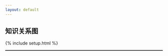 ```yaml
---
layout: default
---
```


## 知识关系图


{% include setup.html %}


<textarea id="namespace" style='display:none'> {{namespace}} </textarea>

<div id="svg" style="border: 1px solid;overflow: auto"></div>
<!-- <svg width="1500" height="600"></svg> -->
<!-- feed -->
<!-- https://xiashuangxi.github.io/pkb/feed.xml -->

<script src="{{namespace}}/assets/scripts/lib/jquery.min.js"></script>
<script src="{{namespace}}/assets/scripts/lib/d3.v7.min.js"></script>
<script>

	// var nodes = [];
	// var links = [];

	// var load_rss_json = function() {
	// 	var json;
	// 	// rss ulr
	// 	// test: https://xiashuangxi.github.io/bookphrase/feed.xml
	// 	// examples:https://observablehq.com/@d3/mobile-patent-suits
	// 	var feedURL = "https://xiashuangxi.github.io/bookphrase/feed.xml";
	// 	$.ajax({
	// 		async: false,
	// 		type: 'GET',
	// 		url: "https://api.rss2json.com/v1/api.json?rss_url=" + feedURL,
	// 		dataType: 'jsonp',
	// 		success: function(result) {
	// 			draw(result)
	// 		}
	// 	});
	// }

	// var parse_data = function( data){
	// 	console.log(items)
	// 	var items = data.items;
	// 	for (var i = 0; i < items.length; i++){
	// 		var obj = items[i];
	// 		nodes.push( Object.create({id: obj.title}));
	// 	}

	// 	links.push(Object.create({source:"Source",target:"Target",type:"link"}));
	// 	console.log(links);
	// 	console.log(nodes);
	// }

	// var chart = {
	// 	links: [],
	// 	nodes: [],

	// 	svg: d3.create('svg'),
	// }

	// var draw = function( data ) {
	// 	console.log(data);
	// 	function dragstarted(event,d) {
	// 		console.log("dragstarted")
	// 	}
	// 	function dragged(event,d) {}
	// 	function dragended(event,d) {}



	// 	return d3.drag()
	// 	.on("start",dragstarted)
	// 	.on("drag",dragged)
	// 	.on("end",dragended);
	// }
	// window.onload = function () { 
	// 	load_rss_json()
	// }

</script>

<!-- test -->
<script>
	var links = [];
	var nodes = [];
	// var types = ['outlink','inlink'];
	var types = ["licensing", "suit", "resolved"];
	var data = [];
	// <svg viewBox="-576,-300,1152,600" style="font: 12px sans-serif;">
	var height = 600;
	var width  = 1400;

	// init links
	// for (var i = 3; i >= 1; i--) {
	// 	var obj = {
	// 		source: 'Source'+i,target: 'target'+i,type:'licensing'
	// 	}
	// 	links.push(obj);
	// }





	// links.push({ source: "Microsoft" , target: "Mi", type: "licensing"});
	// links.push({ source: "Microsoft" , target: "Huawei", type: "licensing"});
	// links.push({ source: "Microsoft" , target: "oracle", type: "licensing"});
	// links.push({ source: "大米" , target: "oracle", type: "licensing"});
	// links.push({ source: "大米" , target: "Microsoft", type: "licensing"});

	// links.push({ source: "大米" , target: "Microsoft1", type: "suit"});
	// links.push({ source: "大米" , target: "Microsoft2", type: "licensing"});
	// links.push({ source: "大米" , target: "Microsoft3", type: "suit"});
	// links.push({ source: "大米" , target: "Microsoft4", type: "licensing"});
	// links.push({ source: "大米" , target: "Microsoft5", type: "suit"});
	// links.push({ source: "大米" , target: "Microsoft6", type: "licensing"});
	// links.push({ source: "大米" , target: "Microsoft7", type: "licensing"});
	// links.push({ source: "大米" , target: "Microsoft8", type: "licensing"});
	// links.push({ source: "大米" , target: "Microsoft9", type: "licensing"});
	// links.push({ source: "大米" , target: "Microsoft0", type: "licensing"});
	// links.push({ source: "大米" , target: "Microsoft11", type: "licensing"});
	// links.push({ source: "大米" , target: "Microsoft22", type: "licensing"});
	// links.push({ source: "大米" , target: "Microsoft33", type: "licensing"});
	// links.push({ source: "大米" , target: "Microsoft44", type: "licensing"});
	// links.push({ source: "大米" , target: "Microsoft55", type: "licensing"});
	// links.push({ source: "大米" , target: "Microsoft66", type: "licensing"});
	// links.push({ source: "大米" , target: "Microsoft77", type: "licensing"});
	// links.push({ source: "大米" , target: "Microsoft88", type: "licensing"});

	// nodes.push({id: "Microsoft"})
	// nodes.push({id: "Mi"})
	// nodes.push({id: "Huawei"})
	// nodes.push({id: "oracle"})
	// nodes.push({id: "大米"})
	// nodes.push({id: "Microsoft1"})
	// nodes.push({id: "Microsoft2"})
	// nodes.push({id: "Microsoft3"})
	// nodes.push({id: "Microsoft4"})
	// nodes.push({id: "Microsoft5"})
	// nodes.push({id: "Microsoft6"})
	// nodes.push({id: "Microsoft7"})
	// nodes.push({id: "Microsoft8"})
	// nodes.push({id: "Microsoft9"})
	// nodes.push({id: "Microsoft0"})
	// nodes.push({id: "Microsoft11"})
	// nodes.push({id: "Microsoft22"})
	// nodes.push({id: "Microsoft33"})
	// nodes.push({id: "Microsoft44"})
	// nodes.push({id: "Microsoft55"})
	// nodes.push({id: "Microsoft66"})
	// nodes.push({id: "Microsoft77"})
	// nodes.push({id: "Microsoft88"})

	// for (var i = 3; i >= 1; i--) {
	// 	var obj = {
	// 		id: 'Source'+i
	// 	}
	// 	nodes.push(obj);
	// }

	// for (var i = 3; i >= 1; i--) {
	// 	var obj = {
	// 		id: 'target'+i
	// 	}
	// 	nodes.push(obj);
	// }

	var __chart  =function() {

		console.log('__chart')

	data = {
		nodes: nodes,
		links: links
	};

	// 
	var drag = function(simulation) {

		var dragstarted = function(event,d){
			console.log("dragstarted")
			if(!event.active){
				simulation.alphaTarget(0.3).restart();
			}
			d.fx = d.x;
			d.fy = d.y;
		}

		var dragged = function(event,d){
			console.log("dragged")
 			d.fx = event.x;
    		d.fy = event.y;
		}

		var dragended = function(event,d){
			console.log("dragended")
			if (!event.active) {simulation.alphaTarget(0);}
    		d.fx = null;
    		d.fy = null;
		}

		return d3.drag()
			.on('start',dragstarted)
			.on('drag',dragged)
			.on('end',dragended);
	}

	var linkArc = function(d) {
		var r = Math.hypot(d.target.x - d.source.x, d.target.y - d.source.y);
		// console.log(d.source)
		return  `
		    M${d.source.x},${d.source.y}
		    A${r},${r} 0 0,1 ${d.target.x},${d.target.y}
		  `;
	}
	var color = d3.scaleOrdinal(types, d3.schemeCategory10);

	// var chart = {
		links= data.links.map(d => Object.create(d)),
		nodes= data.nodes.map(d => Object.create(d)),

		simulation= d3.forceSimulation(nodes)
			.force('link', d3.forceLink(links).id(d=> d.id))
			.force('charge', d3.forceManyBody().strength(-350))
			// .force("center",  d3.forceCenter(width/2, height/2))
			.force('x', d3.forceX())
			.force('y', d3.forceX())
			.restart();
		

		// <svg viewBox="-576,-300,1152,600" style="font: 12px sans-serif;">
		svg= d3.create('svg')
			// .attr('viewBox', [-576,-300,1152,600])
			      .attr("viewBox", [-width / 2, -height / 2, width, height])

			.style('font', '9px sans-serif')
			// .attr("style", "max-width: 100%; height: auto; height: intrinsic;");

			// chart.
	// svg.append('defs').selectAll('marker')
	// 	.data(types)
	// 	.join('marker')
	// 		.attr('id', d => "aaaa"+d)
	// 		.attr('viewBox', '0 -5 10 10')//0 -5 10 10
	// 		.attr('refX', 15)//15
	// 		.attr('refY', -0.5)
	// 		.attr('markerWidth',3)
	// 		.attr('markerHeight',3)
	// 		.attr('orient','auto')
	// 	.append('path')
	// 		.attr('fill', color)
	// 		.attr('d', 'M0,-5L10,0L0,5');
	svg.append("defs").selectAll("marker")
    .data(types)
    .join("marker")
      .attr("id", d => `arrow-${d}`)
      .attr("viewBox", "0 -5 10 10")
      .attr("refX", 15)
      .attr("refY", -0.5)
      .attr("markerWidth", 6)
      .attr("markerHeight", 6)
      .attr("orient", "auto")
    .append("path")
      .attr("fill", color)
      .attr("d", "M0,-5L10,0L0,5");

		// link = svg.append('g')
		// 	.attr('fill', 'none')
		// 	.attr('stroke-width', 1.5)
		// 	.selectAll('path')
		// 	.data(links)
		// 	.join('path')
		// 	.attr('stroke', d => color(d.type))
			// .attr('marker-end' d => `url(d.type)`)),
	link = svg.append("g")
      .attr("fill", "none")
      .attr("stroke-width", 0.8)//1.5
    .selectAll("path")
    .data(links)
    .join("path")
      .attr("stroke", d => color(d.type))
      .attr("marker-end", d => `url(${new URL(`#arrow-${d.type}`, location)})`);

		// node= svg.append('g')
		// 	.attr('fill', 'currentColor')
		// 	.attr('stroke-linecap', 'round')
		// 	.attr('stroke-linejoin', 'round')
		// 	.selectAll('g')
		// 	.data(nodes)
		// 	.join('g')
		// 	.call(drag(simulation))

		node = svg.append("g")
      .attr("fill", "currentColor")
      .attr("stroke-linecap", "round")
      .attr("stroke-linejoin", "round")
    .selectAll("g")
    .data(nodes)
    .join("g")
      .call(drag(simulation));

		node.append("circle")
	      .attr("stroke", "white")
	      .attr("stroke-width", 1.5)
	      .attr("r", 4); // 4

      	node.append("text")
	      .attr("x", 8)//8
	      .attr("y", "0.31em")//0.31em
	      .text(d => d.id)
	    .clone(true).lower()
	      .attr("fill", "none")
	      .attr("stroke", "white")
	      .attr("stroke-width", 3);//3

  	simulation.on("tick", () => {
    	link.attr("d", linkArc);
    	node.attr("transform", d => `translate(${d.x},${d.y})`);
  	});

  // invalidation.then(() => simulation.stop());

  
	// }

	

	svg.node();
  	document.getElementById('svg').append(svg.node());
  	}

  	var load_rss_json = function() {

  		var namespace = document.getElementById('namespace').value.trim();
  		var url = "https://xiashuangxi.github.io/pkb/feed.xml?rn="+Date.now();
  		if(name.length == 0){
  			url = "/feed.xml?rn="+Date.now();
  		}

  		$.ajax({
  			url: url,
  			success: function(result){
  				
  				// console.log(result)
  				var entry  = result.getElementsByTagName("entry")

  				// var domParser = new DOMParser();
  				// var xmlDocument = domParser.parseFromString(entry[0], "text/xml");//text/xml

  				// console.log(entry[0])
  				// // console.log(xmlDocument)
  				// console.log(entry[0].querySelector('content').innerHTML)

  				for (var i = entry.length - 1; i >= 0; i--) {
  					var e = entry[i];
  					var title = e.querySelector("title").innerHTML
  					var content = e.querySelector("content").innerHTML
  					var url = e.querySelector('link').getAttribute('href');
  					
  					// var re = /"(\/pkb\/.+)"/
  					// console.log("title: "+title + " Content:" +content)
  					var m = content.match(/"(\/pkb\/.+)"/);
  					// console.log(m)
  					if(m) {
  						var ref = m[1];
  						// console.log(ref)
  						var m1 = ref.match(/(?<=Title:).+/)
  						if(m1){
  							// console.log(m1[0])
							for (var i = nodes.length - 1; i >= 0; i--) {
								var n = nodes[i];
								if(m1[0] == n.id) {
									links.push({
										source: title,
										target: m1[0],
										type: 'licensing'
									})
								}
							}
  						}
  					}

					nodes.push({id: title,link: url});

  				}
  				__chart()

  			}
  		})

// 		const RSS_URL = `https://xiashuangxi.github.io/bookphrase/feed.xml`;

// 		$.ajax(RSS_URL, {
// 		  accepts: {
// 		    xml: "application/rss+xml"
// 		  },

// 		  dataType: "xml",

// 		  success: function(data) {
// 		  	console.log(data)
// 		    $(data)
// 		      .find("entry")
// 		      .each(function() {
// 		        const el = $(this);
// console.log(el)

// 		        // document.body.insertAdjacentHTML("beforeend", template);
// 		      });
// 		  }
// 		});



		// var json;
		// // rss ulr
		// // test: https://xiashuangxi.github.io/bookphrase/feed.xml
		// // examples:https://observablehq.com/@d3/mobile-patent-suits
		// // https://api.rss2json.com/v1/api.json?rss_url=https://xiashuangxi.github.io/pkb/feed.xml
		// var feedURL = "https://xiashuangxi.github.io/pkb/feed.xml";
		// $.ajax({
		// 	async: false,
		// 	type: 'GET',
		// 	// accepts: {
		//  //    xml: "application/rss+xml"
		//  //  },
		// 	url: feedURL,
		// 	// dataType: 'jsonp',
		// 	success: function(result) {
		// 		// draw(result)
		// 		console.log(result)

		// 		var domParser = new DOMParser();
		// 		// ?
		// 		// text/html,application/xhtml+xml,application/xml;q=0.9,image/avif,image/webp,image/apng,*/*;q=0.8,application/signed-exchange;v=b3;q=0.9
		// 		// var xmlDocument = domParser.parseFromString(result, "text/html");
		// 		// console.log(xmlDocument)
		// 		// var entry = xmlDocument.getElementsByTagName("entry")

		// 		// console.log(entry)


		// 		// if( result ){

		// 		// 	for (var i = result.items.length - 1; i >= 0; i--) {
		// 		// 		var obj = result.items[i];
		// 		// 		console.log(obj.content)
		// 		// 		var re = /^"(\/http\/.+)"$/
		// 		// 		console.log(obj.content.match(re))		

		// 		// 		nodes.push({id: obj.title});
						
		// 		// 	}
		// 		// }


		// 		__chart()
		// 	}
		// });
		// $.ajax({
		// 	async: false,
		// 	type: 'GET',
		// 	url: "https://api.rss2json.com/v1/api.json?rss_url=" + feedURL,
		// 	dataType: 'jsonp',
		// 	success: function(result) {
		// 		// draw(result)
		// 		console.log(result)

		// 		if( result ){

		// 			for (var i = result.items.length - 1; i >= 0; i--) {
		// 				var obj = result.items[i];
		// 				console.log(obj.content)
		// 				var re = /^"(\/http\/.+)"$/
		// 				console.log(obj.content.match(re))		

		// 				nodes.push({id: obj.title});
						
		// 			}
		// 		}


		// 		__chart()
		// 	}
		// });
	}
	load_rss_json()
</script>